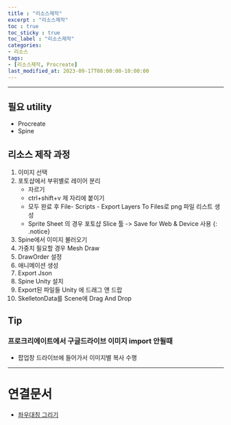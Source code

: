 ```yaml
---
title : "리소스제작"
excerpt : "리소스제작"
toc : true
toc_sticky : true
toc_label : "리소스제작"
categories:
- 리소스
tags:
- [리소스제작, Procreate]
last_modified_at: 2023-09-17T08:00:00-10:00:00
---
```

  
---
  
## 필요 utility
- Procreate
- Spine
  
## 리소스 제작 과정
1. 이미지 선택
2. 포토샵에서 부위별로 레이어 분리
    - 자르기
    - ctrl+shift+v 제 자리에 붙이기
    - 모두 완료 후 File- Scripts - Export Layers To Files로 png 파일 리스트 생성
    - Sprite Sheet 의 경우 포토샵 Slice 툴 -> Save for Web & Device 사용 
{: .notice}  
3. Spine에서 이미지 불러오기
4. 가중치 필요할 경우 Mesh Draw
5. DrawOrder 설정
6. 애니메이션 생성
7. Export Json
8. Spine Unity 설치
9. Export된 파일들 Unity 에 드래그 앤 드랍
10. SkelletonData를 Scene에 Drag And Drop
  
## Tip
  
### 프로크리에이트에서 구글드라이브 이미지 import 안될때
- 팝업창 드라이브에 들어가서 이미지별 복사 수행

---
  
# 연결문서
- [좌우대칭 그리기](../../procreate/procreate-좌우대칭-그리기)
  
